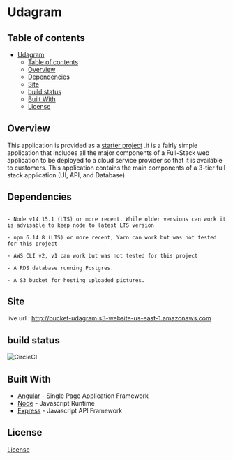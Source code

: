 # Udagram

## Table of contents

- [Udagram](#udagram)
  - [Table of contents](#table-of-contents)
  - [Overview](#overview)
  - [Dependencies](#dependencies)
  - [Site](#site)
  - [build status](#build-status)
  - [Built With](#built-with)
  - [License](#license)

## Overview

This application is provided as a [starter project](https://github.com/udacity/nd0067-c4-deployment-process-project-starter) .it is a fairly simple application that includes all the major components of a Full-Stack web application to be deployed to a cloud service provider so that it is available to customers. This application contains the main components of a 3-tier full stack application (UI, API, and Database).

## Dependencies

```

- Node v14.15.1 (LTS) or more recent. While older versions can work it is advisable to keep node to latest LTS version

- npm 6.14.8 (LTS) or more recent, Yarn can work but was not tested for this project

- AWS CLI v2, v1 can work but was not tested for this project

- A RDS database running Postgres.

- A S3 bucket for hosting uploaded pictures.

```

## Site

live url : <http://bucket-udagram.s3-website-us-east-1.amazonaws.com>

## build status

![CircleCI](https://circleci.com/gh/Elbassel511/hosting-full-stack-app-udacity/tree/master.svg?style=svg)

## Built With

- [Angular](https://angular.io/) - Single Page Application Framework
- [Node](https://nodejs.org) - Javascript Runtime
- [Express](https://expressjs.com/) - Javascript API Framework

## License

[License](LICENSE.txt)
